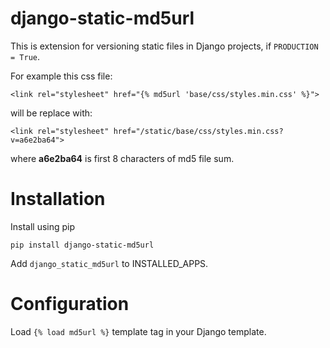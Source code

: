 # django-static-md5url

This is extension for versioning static files in Django projects, if ```PRODUCTION = True```.

For example this css file:
```
<link rel="stylesheet" href="{% md5url 'base/css/styles.min.css' %}">
```
will be replace with:
```
<link rel="stylesheet" href="/static/base/css/styles.min.css?v=a6e2ba64">
```

where **a6e2ba64** is first 8 characters of md5 file sum.

# Installation

Install using pip
```
pip install django-static-md5url
```

Add ``` django_static_md5url ``` to INSTALLED_APPS.

# Configuration

Load ```{% load md5url %}``` template tag in your Django template.
